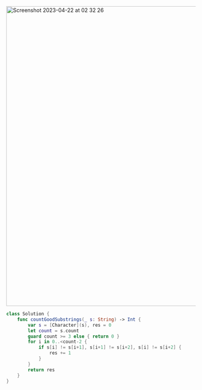 <img width="797" alt="Screenshot 2023-04-22 at 02 32 26" src="https://user-images.githubusercontent.com/73763976/233754817-6371b9f5-e933-462b-b2e0-00714e954417.png">

```swift
class Solution {
    func countGoodSubstrings(_ s: String) -> Int {
        var s = [Character](s), res = 0
        let count = s.count
        guard count >= 3 else { return 0 }
        for i in 0..<count-2 {
            if s[i] != s[i+1], s[i+1] != s[i+2], s[i] != s[i+2] { 
                res += 1
            }   
        }
        return res
    }
}
```
